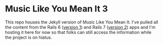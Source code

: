 # Music Like You Mean It 3

This repo houses the Jekyll version of Music Like You Mean It. I've pulled all the content from the Rails 6 ([version 1](https://github.com/jhunschejones/Music-Like-You-Mean-It)) and Rails 7 ([version 2](https://github.com/jhunschejones/Music-Like-You-Mean-It-2)) apps and I'm hosting it here for now so that folks can still access the information while the project is on hiatus.
